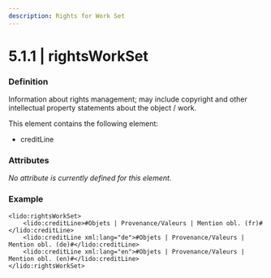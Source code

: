 ```yaml
---
description: Rights for Work Set
---
```


# 5.1.1 \| rightsWorkSet

### Definition

Information about rights management; may include copyright and other intellectual property statements about the object / work.

This element contains the following element:

* creditLine

### Attributes

_No attribute is currently defined for this element._

### Example

```markup
<lido:rightsWorkSet>
    <lido:creditLine>#Objets | Provenance/Valeurs | Mention obl. (fr)#</lido:creditLine>
    <lido:creditLine xml:lang="de">#Objets | Provenance/Valeurs | Mention obl. (de)#</lido:creditLine>
    <lido:creditLine xml:lang="en">#Objets | Provenance/Valeurs | Mention obl. (en)#</lido:creditLine>
</lido:rightsWorkSet>
```

